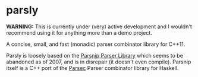 parsly
======

**WARNING:**
This is currently under (very) active development and I wouldn't recommend using it for anything more than a demo project.

A concise, small, and fast (monadic) parser combinator library for C++11.

Parsly is loosely based on the [Parsnip Parser Library](http://parsnip-parser.sourceforge.net/) which seems to be abandoned as of 2007, and is in disrepair (it doesn't even compile).  Parsnip itself is a C++ port of the [Parsec](http://www.haskell.org/haskellwiki/Parsec) Parser combinator library for Haskell.  


